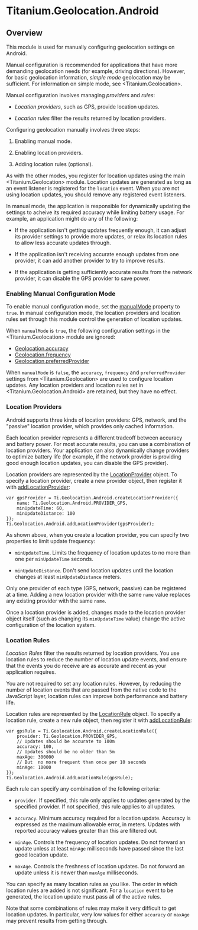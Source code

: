 # Titanium.Geolocation.Android

<TypeHeader/>

## Overview

This module is used for manually configuring geolocation settings on Android.

Manual configuration is recommended for applications that have more demanding
geolocation needs (for example, driving directions). However, for basic geolocation
information, *simple mode* geolocation may be sufficient. For information on simple
mode, see <Titanium.Geolocation>.

Manual configuration involves managing *providers* and *rules*:

*   *Location providers*, such as GPS, provide location updates.

*   *Location rules* filter the results returned by location providers.

Configuring geolocation manually involves three steps:

1.  Enabling manual mode.

2.  Enabling location providers.

3.  Adding location rules (optional).

As with the other modes, you register for location updates using the main
<Titanium.Geolocation> module. Location updates are generated as long as
an event listener is registered for the `location` event.  When you are not
using location updates, you should remove any registered event listeners.

In manual mode, the application is responsible for dynamically updating the settings
to acheive its required accuracy while limiting battery usage. For example, an
application might do any of the following:

*   If the application isn't getting updates frequently enough, it can adjust its
    provider settings to provide more updates, or relax its location rules to allow
    less accurate updates through.

*   If the application isn't receiving accurate enough updates from one provider, it
    can add another provider to try to improve results.

*   If the application is getting sufficiently accurate results from the network
    provider, it can disable the GPS provider to save power.

### Enabling Manual Configuration Mode

To enable manual configuration mode, set the [manualMode](Titanium.Geolocation.Android.manualMode)
property to `true`. In manual configuration mode, the location providers and location
rules set through this module control the generation of location updates.

When `manualMode` is `true`, the following configuration settings in the
<Titanium.Geolocation> module are ignored:

*   [Geolocation.accuracy](Titanium.Geolocation.accuracy)
*   [Geolocation.frequency](Titanium.Geolocation.frequency)
*   [Geolocation.preferredProvider](Titanium.Geolocation.preferredProvider)

When `manualMode` is `false`, the `accuracy`, `frequency` and `preferredProvider`
settings from <Titanium.Geolocation> are used to configure location updates.
Any location providers and location rules set in <Titanium.Geolocation.Android>
are retained, but they have no effect.

### Location Providers

Android supports three kinds of location providers: GPS, network, and the
"passive" location provider, which provides only cached information.

Each location provider represents a different tradeoff between accuracy and
battery power. For most accurate results, you can use a combination of location
providers. Your application can also dynamically change providers to optimize
battery life (for example, if the network provider is providing good enough
location updates, you can disable the GPS provider).

Location providers are represented by the
[LocationProvider](Titanium.Geolocation.Android.LocationProvider) object.
To specify a location provider, create a new provider object, then register it
with [addLocationProvider](Titanium.Geolocation.Android.createLocationProvider):

    var gpsProvider = Ti.Geolocation.Android.createLocationProvider({
        name: Ti.Geolocation.Android.PROVIDER_GPS,
        minUpdateTime: 60,
        minUpdateDistance: 100
    });
    Ti.Geolocation.Android.addLocationProvider(gpsProvider);

As shown above, when you create a location provider, you can specify two
properties to limit update frequency:

*   `minUpdateTime`. Limits the frequency of location updates to no more
    than one per `minUpdateTime` seconds.

*   `minUpdateDistance`. Don't send location updates until the location changes
    at least `minUpdateDistance` meters.

Only one provider of each type (GPS, network, passive) can be registered at a
time. Adding a new location provider with the same `name` value replaces any
existing provider with the same `name`.

Once a location provider is added, changes made to the location provider object itself
(such as changing its `minUpdateTime` value) change the active configuration of the
location system.

### Location Rules

*Location Rules* filter the results returned by location providers. You use
location rules to reduce the number of location update events, and ensure that
the events you do receive are as accurate and recent as your application requires.

You are not required to set any location rules. However, by reducing the number of
location events that are passed from the native code
to the JavaScript layer, location rules can improve both performance and battery
life.

Location rules are represented by the
[LocationRule](Titanium.Geolocation.Android.LocationProvider) object. To
specify a location rule, create a new rule object, then register it with
[addLocationRule](Titanium.Geolocation.Android.createLocationProvider):

    var gpsRule = Ti.Geolocation.Android.createLocationRule({
        provider: Ti.Geolocation.PROVIDER_GPS,
        // Updates should be accurate to 100m
        accuracy: 100,
        // Updates should be no older than 5m
        maxAge: 300000
        // But  no more frequent than once per 10 seconds
        minAge: 10000
    });
    Ti.Geolocation.Android.addLocationRule(gpsRule);

Each rule can specify any combination of the following criteria:

*   `provider`. If specified, this rule only applies to updates generated
    by the specified provider. If not specified, this rule applies to all updates.

*   `accuracy`. Minimum accuracy required for a location update. Accuracy is
    expressed as the maximum allowable error, in meters. Updates with reported
    accuracy values greater than this are filtered out.

*   `minAge`. Controls the frequency of location updates. Do not forward an update unless
     at least `minAge` milliseconds have passed since the last good location
     update.

*   `maxAge`. Controls the freshness of location updates. Do not forward an update
    unless it is newer than `maxAge` milliseconds.

You can specify as many location rules as you like. The order in which location rules
are added is not significant. For a `location` event to be generated, the location
update must pass all of the active rules.

Note that some combinations of rules may make it very difficult to get location
updates. In particular, very low values for either `accuracy` or `maxAge` may prevent
results from getting through.

<ApiDocs/>
